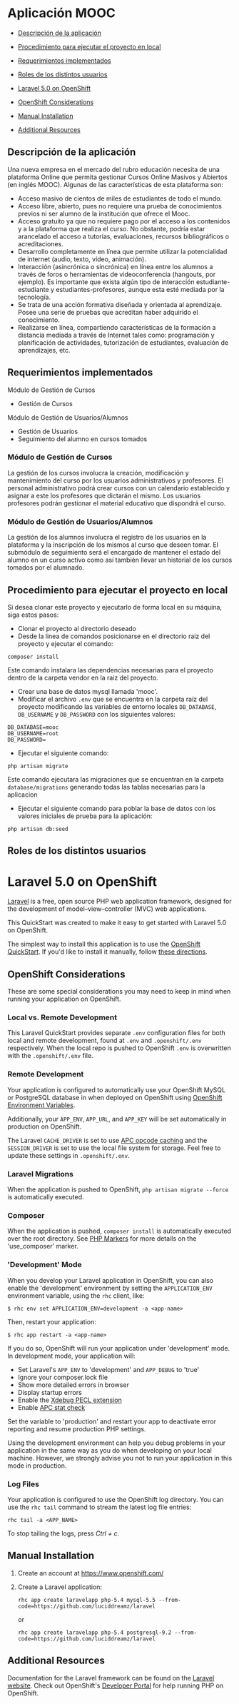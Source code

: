 # Aplicación MOOC #

* [Descripción de la aplicación](#descripción-de-la-aplicación)
* [Procedimiento para ejecutar el proyecto en local](#procedimiento-para-ejecutar-el-proyecto-en-local)
* [Requerimientos implementados](#requerimientos-implementados)
* [Roles de los distintos usuarios](#roles-de-los-distintos-usuarios)

* [Laravel 5.0 on OpenShift](#laravel-50-on-openshift)
* [OpenShift Considerations](#openshift-considerations)
* [Manual Installation](#manual-installation)
* [Additional Resources](#additional-resources)

## Descripción de la aplicación ##

Una nueva empresa en el mercado del rubro educación necesita de una plataforma Online que permita gestionar Cursos Online Masivos y Abiertos (en inglés MOOC). Algunas de las características de esta plataforma son: 
*	Acceso masivo de cientos de miles de estudiantes de todo el mundo.
*	Acceso libre, abierto, pues no requiere una prueba de conocimientos previos ni ser alumno de la institución que ofrece el Mooc.
*	Acceso gratuito ya que no requiere pago por el acceso a los contenidos y a la plataforma que realiza el curso. No obstante, podría estar arancelado el acceso a tutorías, evaluaciones, recursos bibliográficos o acreditaciones.
*	Desarrollo completamente en línea que permite utilizar la potencialidad de internet (audio, texto, vídeo, animación).
*	Interacción (asincrónica o sincrónica) en línea entre los alumnos a través de foros o herramientas de videoconferencia (hangouts, por ejemplo). Es importante que exista algún tipo de interacción estudiante-estudiante y estudiantes-profesores, aunque esta esté mediada por la tecnología. 
*	Se trata de una acción formativa diseñada y orientada al aprendizaje. Posee una serie de pruebas que acreditan haber adquirido el conocimiento.
*	Realizarse en línea, compartiendo características de la formación a distancia mediada a través de Internet tales como: programación y planificación de actividades, tutorización de estudiantes, evaluación de aprendizajes, etc.

## Requerimientos implementados ##

Módulo de Gestión de Cursos
* Gestión de Cursos

Módulo de Gestión de Usuarios/Alumnos
* Gestión de Usuarios
* Seguimiento del alumno en cursos tomados


### Módulo de Gestión de Cursos ###

La gestión de los cursos involucra la creación, modificación y mantenimiento del curso por los usuarios administrativos y profesores. El personal administrativo podrá crear cursos con un calendario establecido y asignar a este los profesores que dictarán el mismo.
Los usuarios profesores podrán gestionar el material educativo que dispondrá el curso.

### Módulo de Gestión de Usuarios/Alumnos ###
La gestión de los alumnos involucra el registro de los usuarios en la plataforma y la inscripción de los mismos al curso que deseen tomar.
El submódulo de seguimiento será el encargado de mantener el estado del alumno en un curso activo como así también llevar un historial de los cursos tomados por el alumnado.



## Procedimiento para ejecutar el proyecto en local ##

Si desea clonar este proyecto y ejecutarlo de forma local en su máquina, siga estos pasos:

* Clonar el proyecto al directorio deseado
* Desde la linea de comandos posicionarse en el directorio raiz del proyecto y ejecutar el comando:

```
composer install
```
Este comando instalara las dependencias necesarias para el proyecto dentro de la carpeta vendor en la raiz
del proyecto.
* Crear una base de datos mysql llamada 'mooc'.
* Modificar el archivo `.env` que se  encuentra en la carpeta raíz del proyecto modificando las variables de entorno locales `DB_DATABASE`, `DB_USERNAME` y `DB_PASSWORD` con los siguientes valores:

```
DB_DATABASE=mooc
DB_USERNAME=root
DB_PASSWORD=
```

* Ejecutar el siguiente comando:

```
php artisan migrate
```

Este comando ejecutara las migraciones que se encuentran en la carpeta `database/migrations` generando todas las tablas necesarias para la aplicacion

* Ejecutar el siguiente comando para poblar la base de datos con los valores iniciales de prueba para la
aplicación:

```
php artisan db:seed
```

## Roles de los distintos usuarios ##


# Laravel 5.0 on OpenShift #
[Laravel](http://laravel.com/) is a free, open source PHP web application framework, 
designed for the development of model–view–controller (MVC) web applications.

This QuickStart was created to make it easy to get started with Laravel 5.0 on
OpenShift.

The simplest way to install this application is to use the [OpenShift
QuickStart](https://hub.openshift.com/quickstarts/115-laravel-5-0). If 
you'd like to install it manually, follow [these directions](#manual-installation).

## OpenShift Considerations ##
These are some special considerations you may need to keep in mind when
running your application on OpenShift.

### Local vs. Remote Development ###
This Laravel QuickStart provides separate `.env` configuration files for both local and 
remote development, found at `.env` and `.openshift/.env` respectively. When the local 
repo is pushed to OpenShift `.env` is overwritten with the `.openshift/.env` file.

### Remote Development ###
Your application is configured to automatically use your OpenShift MySQL or PostgreSQL 
database in when deployed on OpenShift using [OpenShift Environment Variables](https://developers.openshift.com/en/managing-environment-variables.html).

Additionally, your `APP_ENV`, `APP_URL`, and `APP_KEY` will be set automatically in 
production on OpenShift.

The Laravel `CACHE_DRIVER` is set to use [APC opcode caching](http://php.net/manual/en/book.apc.php)
and the `SESSION_DRIVER` is set to use the local file system for storage. Feel 
free to update these settings in `.openshift/.env`.

### Laravel Migrations ###
When the application is pushed to OpenShift, `php artisan migrate --force` is automatically executed.

### Composer ###
When the application is pushed, `composer install` is automatically executed over the root directory. See [PHP Markers](https://developers.openshift.com/en/php-markers.html) for more details on the 'use_composer' marker.

### 'Development' Mode ###
When you develop your Laravel application in OpenShift, you can also enable the
'development' environment by setting the `APPLICATION_ENV` environment variable,
using the `rhc` client, like:

```
$ rhc env set APPLICATION_ENV=development -a <app-name>
```

Then, restart your application:

```
$ rhc app restart -a <app-name>
```

If you do so, OpenShift will run your application under 'development' mode.
In development mode, your application will:

* Set Laravel's `APP_ENV` to 'development' and `APP_DEBUG` to 'true'
* Ignore your composer.lock file
* Show more detailed errors in browser
* Display startup errors
* Enable the [Xdebug PECL extension](http://xdebug.org/)
* Enable [APC stat check](http://php.net/manual/en/apc.configuration.php#ini.apc.stat)

Set the variable to 'production' and restart your app to deactivate error reporting 
and resume production PHP settings.

Using the development environment can help you debug problems in your application
in the same way as you do when developing on your local machine. However, we strongly 
advise you not to run your application in this mode in production.

### Log Files ###
Your application is configured to use the OpenShift log directory. You can use the 
`rhc tail` command to stream the latest log file entries:

```
rhc tail -a <APP_NAME>
```

To stop tailing the logs, press *Ctrl + c*.

## Manual Installation ##

1. Create an account at https://www.openshift.com/

1. Create a Laravel application:

    ```
    rhc app create laravelapp php-5.4 mysql-5.5 --from-code=https://github.com/luciddreamz/laravel
    ```
    or

    ```
    rhc app create laravelapp php-5.4 postgresql-9.2 --from-code=https://github.com/luciddreamz/laravel
    ```

## Additional Resources ##
Documentation for the Laravel framework can be found on the [Laravel website](http://laravel.com/docs). Check 
out OpenShift's [Developer Portal](https://developers.openshift.com/en/php-overview.html) for help running PHP on OpenShift.